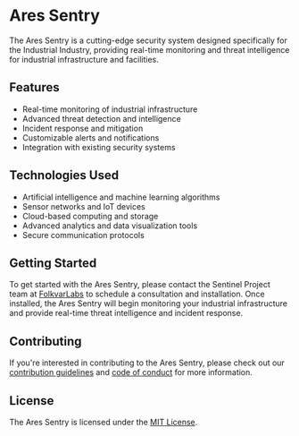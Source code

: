 # Ares Sentry

The Ares Sentry is a cutting-edge security system designed specifically for the Industrial Industry, providing real-time monitoring and threat intelligence for industrial infrastructure and facilities.

## Features

* Real-time monitoring of industrial infrastructure
* Advanced threat detection and intelligence
* Incident response and mitigation
* Customizable alerts and notifications
* Integration with existing security systems

## Technologies Used

* Artificial intelligence and machine learning algorithms
* Sensor networks and IoT devices
* Cloud-based computing and storage
* Advanced analytics and data visualization tools
* Secure communication protocols

## Getting Started

To get started with the Ares Sentry, please contact the Sentinel Project team at [FolkvarLabs]() to schedule a consultation and installation. Once installed, the Ares Sentry will begin monitoring your industrial infrastructure and provide real-time threat intelligence and incident response.

## Contributing

If you're interested in contributing to the Ares Sentry, please check out our [contribution guidelines]() and [code of conduct]() for more information.

## License

The Ares Sentry is licensed under the [MIT License]().
